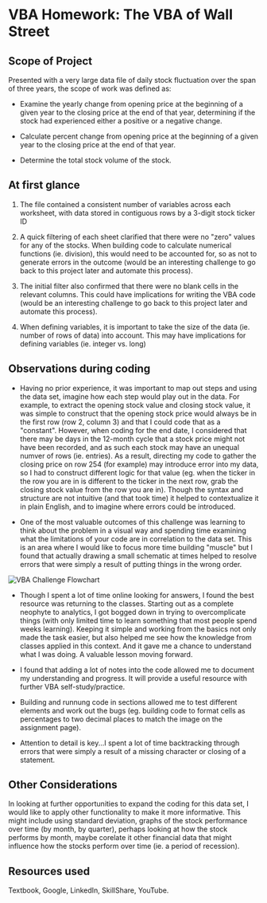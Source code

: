 # VBA Homework: The VBA of Wall Street

## Scope of Project

Presented with a very large data file of daily stock fluctuation over the span of three years, the scope of work was defined as:

  * Examine the yearly change from opening price at the beginning of a given year to the closing price at the end of that year, determining if the stock had experienced either a positive or a negative change.

  * Calculate percent change from opening price at the beginning of a given year to the closing price at the end of that year.

  * Determine the total stock volume of the stock.


## At first glance

1. The file contained a consistent number of variables across each worksheet, with data stored in contiguous rows by a 3-digit stock ticker ID

2. A quick filtering of each sheet clarified that there were no "zero" values for any of the stocks.  When building code to calculate numerical functions (ie. division), this would need to be accounted for, so as not to generate errors in the outcome (would be an interesting challenge to go back to this project later and automate this process).

3. The initial filter also confirmed that there were no blank cells in the relevant columns.  This could have implications for writing the VBA code (would be an interesting challenge to go back to this project later and automate this process). 

4. When defining variables, it is important to take the size of the data (ie. number of rows of data) into account.  This may have implications for defining variables (ie. integer vs. long) 

## Observations during coding

  * Having no prior experience, it was important to map out steps and using the data set, imagine how each step would play out in the data.  For example, to extract the opening stock value and closing stock value, it was simple to construct that the opening stock price would always be in the first row (row 2, column 3) and that I could code that as a "constant".  However, when coding for the end date, I considered that there may be days in the 12-month cycle that a stock price might not have been recorded, and as such each stock may have an unequal numver of rows (ie. entries).  As a result, directing my code to gather the closing price on row 254 (for example) may introduce error into my data, so I had to construct different logic for that value (eg. when the ticker in the row you are in is different to the ticker in the next row, grab the closing stock value from the row you are in).  Though the syntax and structure are not intuitive (and that took time) it helped to contextualize it in plain English, and to imagine where errors could be introduced.  
  
  * One of the most valuable outcomes of this challenge was learning to think about the problem in a visual way and spending time examining what the limitations of your code are in correlation to the data set.  This is an area where I would like to focus more time building "muscle" but I found that actually drawing a small schematic at times helped to resolve errors that were simply a result of putting things in the wrong order.
  
![VBA Challenge Flowchart](https://user-images.githubusercontent.com/115101031/200189429-5714e337-10f9-4877-aa84-d176da7fd507.jpg)

  * Though I spent a lot of time online looking for answers, I found the best resource was returning to the classes.  Starting out as a complete neophyte to analytics, I got bogged down in trying to overcomplicate things (with only limited time to learn something that most people spend weeks learning).  Keeping it simple and working from the basics not only made the task easier, but also helped me see how the knowledge from classes applied in this context. And it gave me a chance to understand what I was doing.  A valuable lesson moving forward.  
  
  * I found that adding a lot of notes into the code allowed me to document my understanding and progress.  It will provide a useful resource with further VBA self-study/practice.
  
  * Building and runnung code in sections allowed me to test different elements and work out the bugs (eg. building code to format cells as percentages to two decimal places to match the image on the assignment page).
  
  * Attention to detail is key...I spent a lot of time backtracking through errors that were simply a result of a missing character or closing of a statement.


## Other Considerations

In looking at further opportunities to expand the coding for this data set, I would like to apply other functionality to make it more informative.  This might include using standard deviation, graphs of the stock performance over time (by month, by quarter), perhaps looking at how the stock performs by month, maybe corelate it other financial data that might influence how the stocks perform over time (ie. a period of recession).


## Resources used
Textbook, Google, LinkedIn, SkillShare, YouTube.
